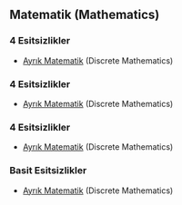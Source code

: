   ## Matematik (Mathematics)



### 4 Esitsizlikler
 
  * [Ayrık Matematik](https://github.com/hsynrtn/yapay-zeka-yol-haritasi/blob/main/matematik.md) (Discrete Mathematics)

### 4 Esitsizlikler
 
  * [Ayrık Matematik](https://github.com/hsynrtn/yapay-zeka-yol-haritasi/blob/main/matematik.md) (Discrete Mathematics)


### 4 Esitsizlikler
 
  * [Ayrık Matematik](https://github.com/hsynrtn/yapay-zeka-yol-haritasi/blob/main/matematik.md) (Discrete Mathematics)


### Basit Esitsizlikler
 
  * [Ayrık Matematik](https://github.com/hsynrtn/yapay-zeka-yol-haritasi/blob/main/matematik.md) (Discrete Mathematics)


